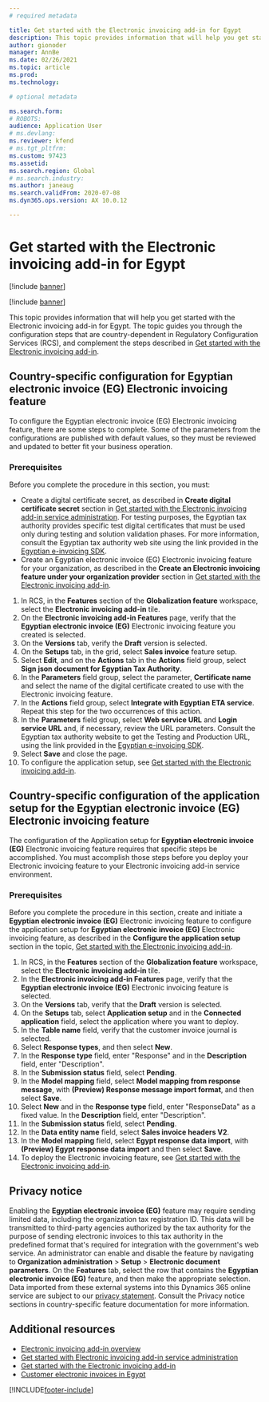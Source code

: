 ```yaml
---
# required metadata

title: Get started with the Electronic invoicing add-in for Egypt
description: This topic provides information that will help you get started with the Electronic invoicing add-in for Egypt in Finance and Supply Chain Management.
author: gionoder
manager: AnnBe
ms.date: 02/26/2021
ms.topic: article
ms.prod: 
ms.technology: 

# optional metadata

ms.search.form: 
# ROBOTS: 
audience: Application User
# ms.devlang: 
ms.reviewer: kfend
# ms.tgt_pltfrm: 
ms.custom: 97423
ms.assetid: 
ms.search.region: Global
# ms.search.industry: 
ms.author: janeaug
ms.search.validFrom: 2020-07-08
ms.dyn365.ops.version: AX 10.0.12

---
```


# Get started with the Electronic invoicing add-in for Egypt

[!include [banner](../includes/banner.md)]

[!include [banner](../includes/preview-banner.md)]

This topic provides information that will help you get started with the Electronic invoicing add-in for Egypt. The topic guides you through the configuration steps that are country-dependent in Regulatory Configuration Services (RCS), and complement the steps described in [Get started with the Electronic invoicing add-in](e-invoicing-get-started.md).

## Country-specific configuration for Egyptian electronic invoice (EG) Electronic invoicing feature

To configure the Egyptian electronic invoice (EG) Electronic invoicing feature, there are some steps to complete. Some of the parameters from the configurations are published with default values, so they must be reviewed and updated to better fit your business operation.

### Prerequisites

Before you complete the procedure in this section, you must:

- Create a digital certificate secret, as described in **Create digital certificate secret** section in [Get started with the Electronic invoicing add-in service administration](e-invoicing-get-started-service-administration.md). For testing purposes, the Egyptian tax authority provides specific test digital certificates that must be used only during testing and solution validation phases. For more information, consult the Egyptian tax authority web site using the link provided in the [Egyptian e-invoicing SDK](https://sdk.sit.invoicing.eta.gov.eg/faq/).
- Create an Egyptian electronic invoice (EG) Electronic invoicing feature for your organization, as described in the **Create an Electronic invoicing feature under your organization provider** section in [Get started with the Electronic invoicing add-in](e-invoicing-get-started.md).

1. In RCS, in the **Features** section of the **Globalization feature** workspace, select the **Electronic invoicing add-in** tile.
2. On the **Electronic invoicing add-in Features** page, verify that the **Egyptian electronic invoice (EG)** Electronic invoicing feature you created is selected.
3. On the **Versions** tab, verify the **Draft** version is selected.
4. On the **Setups** tab, in the grid, select **Sales invoice** feature setup.
5. Select **Edit**, and on the **Actions** tab in the **Actions** field group, select **Sign json document for Egyptian Tax Authority**.
6. In the **Parameters** field group, select the parameter, **Certificate name** and select the name of the digital certificate created to use with the Electronic invoicing feature.
7. In the **Actions** field group, select **Integrate with Egyptian ETA service**. Repeat this step for the two occurrences of this action.
8. In the **Parameters** field group, select **Web service URL** and **Login service URL** and, if necessary, review the URL parameters. Consult the Egyptian tax authority website to get the Testing and Production URL, using the link provided in the [Egyptian e-invoicing SDK](https://sdk.sit.invoicing.eta.gov.eg/faq/).
9. Select **Save** and close the page.
10. To configure the application setup, see [Get started with the Electronic invoicing add-in](e-invoicing-get-started.md).

## Country-specific configuration of the application setup for the Egyptian electronic invoice (EG) Electronic invoicing feature

The configuration of the Application setup for **Egyptian electronic invoice (EG)** Electronic invoicing feature requires that specific steps be accomplished. You must accomplish those steps before you deploy your Electronic invoicing feature to your Electronic invoicing add-in service environment.

### Prerequisites

Before you complete the procedure in this section, create and initiate a **Egyptian electronic invoice (EG)** Electronic invoicing feature to configure the application setup for **Egyptian electronic invoice (EG)** Electronic invoicing feature, as described in the **Configure the application setup** section in the topic, [Get started with the Electronic invoicing add-in](e-invoicing-get-started.md).

1. In RCS, in the **Features** section of the **Globalization feature** workspace, select the **Electronic invoicing add-in** tile.
2. In the **Electronic invoicing add-in Features** page, verify that the **Egyptian electronic invoice (EG)** Electronic invoicing feature is selected.
3. On the **Versions** tab, verify that the **Draft** version is selected.
4. On the **Setups** tab, select **Application setup** and in the **Connected application** field, select the application where you want to deploy.
5. In the **Table name** field, verify that the customer invoice journal is selected.
6. Select **Response types**, and then select **New**.
7. In the **Response type** field, enter "Response" and in the **Description** field, enter "Description".
8. In the **Submission status** field, select **Pending**.
9. In the **Model mapping** field, select **Model mapping from response message**, with **(Preview) Response message import format**, and then select **Save**.
10. Select **New** and in the **Response type** field, enter "ResponseData" as a fixed value. In the **Description** field, enter "Description".
11. In the **Submission status** field, select **Pending**.
12. In the **Data entity name** field, select **Sales invoice headers V2**.
13. In the **Model mapping** field, select **Egypt response data import**, with **(Preview) Egypt response data import** and then select **Save**.
14. To deploy the Electronic invoicing feature, see [Get started with the Electronic invoicing add-in](e-invoicing-get-started.md).

## Privacy notice

Enabling the **Egyptian electronic invoice (EG)** feature may require sending limited data, including the organization tax registration ID. This data will be transmitted to third-party agencies authorized by the tax authority for the purpose of sending electronic invoices to this tax authority in the predefined format that's required for integration with the government's web service. An administrator can enable and disable the feature by navigating to **Organization administration** > **Setup** > **Electronic document parameters**. On the **Features** tab, select the row that contains the **Egyptian electronic invoice (EG)** feature, and then make the appropriate selection. Data imported from these external systems into this Dynamics 365 online service are subject to our [privacy statement](https://go.microsoft.com/fwlink/?LinkId=512132). Consult the Privacy notice sections in country-specific feature documentation for more information.

## Additional resources

- [Electronic invoicing add-in overview](e-invoicing-service-overview.md)
- [Get started with Electronic invoicing add-in service administration](e-invoicing-get-started-service-administration.md)
- [Get started with the Electronic invoicing add-in](e-invoicing-get-started.md)
- [Customer electronic invoices in Egypt](emea-egy-e-invoices.md)


[!INCLUDE[footer-include](../../includes/footer-banner.md)]
